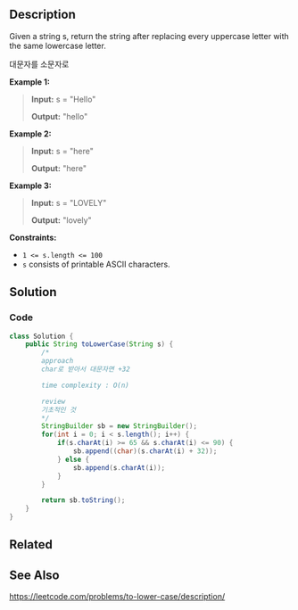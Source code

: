 ## Description

Given a string s, return the string after replacing every uppercase letter with the same lowercase letter.

대문자를 소문자로

**Example 1:**

> **Input:** s = "Hello"
> 
> **Output:** "hello"

**Example 2:**

> **Input:** s = "here"
> 
> **Output:** "here"

**Example 3:**

> **Input:** s = "LOVELY"
> 
> **Output:** "lovely"

**Constraints:**

- `1 <= s.length <= 100`
- `s` consists of printable ASCII characters.

## Solution
### Code
```java
class Solution {
    public String toLowerCase(String s) {
        /*
        approach
        char로 받아서 대문자면 +32

        time complexity : O(n)

        review
        기초적인 것
        */
        StringBuilder sb = new StringBuilder();
        for(int i = 0; i < s.length(); i++) {
            if(s.charAt(i) >= 65 && s.charAt(i) <= 90) {
                sb.append((char)(s.charAt(i) + 32));
            } else {
                sb.append(s.charAt(i));
            }
        }

        return sb.toString();
    }
}
```

## Related


## See Also

https://leetcode.com/problems/to-lower-case/description/